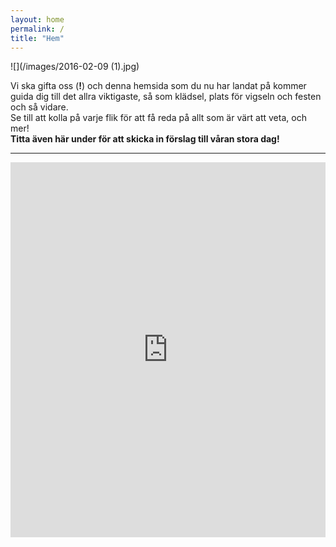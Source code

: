 ```yaml
---
layout: home
permalink: /
title: "Hem"
---
```


![](/images/2016-02-09 (1).jpg)

Vi ska gifta oss (**!**) och denna hemsida som du nu har landat på kommer guida dig till det allra viktigaste, så som klädsel, plats för vigseln och festen och så vidare.  
Se till att kolla på varje flik för att få reda på allt som är värt att veta, och mer!  
**Titta även här under för att skicka in förslag till våran stora dag!**

<hr>

<iframe src="http://178.62.237.83:8889/" style="width: 100%; height: 600px; border: 0;"></iframe>